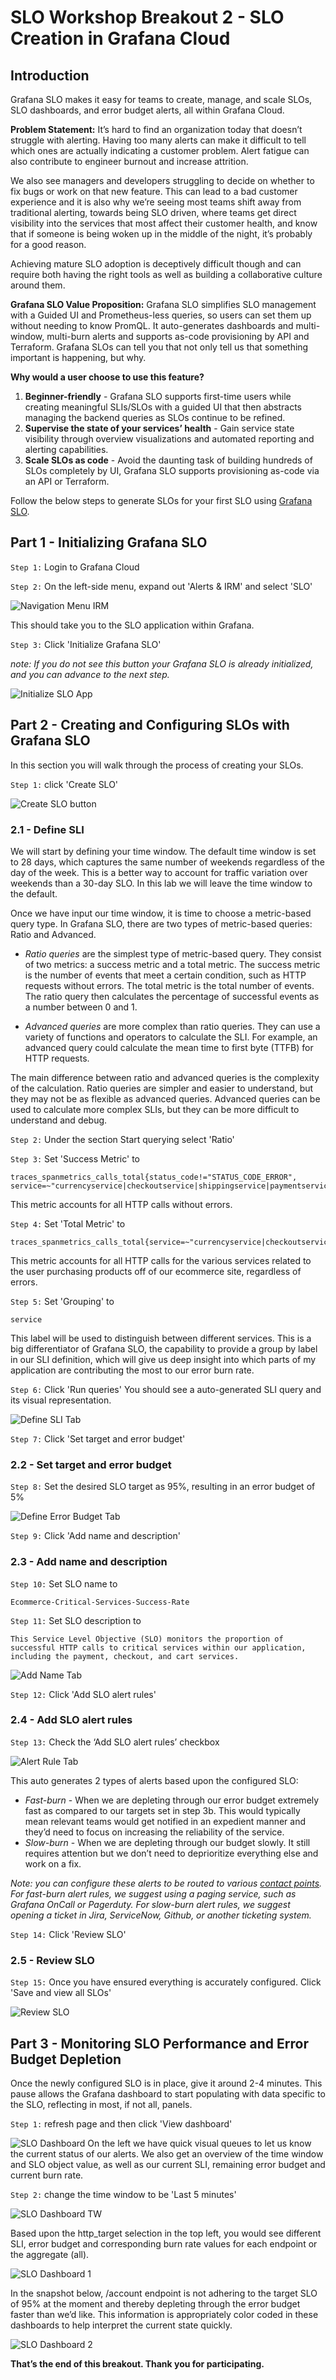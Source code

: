 # SLO Workshop Breakout 2 - SLO Creation in Grafana Cloud

## Introduction
Grafana SLO makes it easy for teams to create, manage, and scale SLOs, SLO dashboards, and error budget alerts, all within Grafana Cloud.

**Problem Statement:**
It’s hard to find an organization today that doesn’t struggle with alerting. Having too many alerts can make it difficult to tell which ones are actually indicating a customer problem. Alert fatigue can also contribute to engineer burnout and increase attrition.

We also see managers and developers struggling to decide on whether to fix bugs or work on that new feature. This can lead to a bad customer experience and it is also why we’re seeing most teams shift away from traditional alerting, towards being SLO driven, where teams get direct visibility into the services that most affect their customer health, and know that if someone is being woken up in the middle of the night, it’s probably for a good reason.

Achieving mature SLO adoption is deceptively difficult though and can require both having the right tools as well as building a collaborative culture around them. 

**Grafana SLO Value Proposition:**
Grafana SLO simplifies SLO management with a Guided UI and Prometheus-less queries, so users can set them up without needing to know PromQL. It auto-generates dashboards and multi-window, multi-burn alerts and supports as-code provisioning by API and Terraform.
Grafana SLOs can tell you that not only tell us that something important is happening, but why. 

**Why would  a user choose to use this feature?**
1. **Beginner-friendly** - Grafana SLO supports first-time users while creating meaningful SLIs/SLOs with a guided UI that then abstracts managing the backend queries as SLOs continue to be refined.
2. **Supervise the state of your services’ health** - Gain service state visibility through overview visualizations and automated reporting and alerting capabilities.
3. **Scale SLOs as code** - Avoid the daunting task of building hundreds of SLOs completely by UI, Grafana SLO supports provisioning as-code via an API or Terraform.

Follow the below steps to generate SLOs for your first SLO using [Grafana SLO](https://grafana.com/docs/grafana-cloud/alerting-and-irm/slo/).

## Part 1 - Initializing Grafana SLO
```Step 1:``` Login to Grafana Cloud

```Step 2:``` On the left-side menu, expand out 'Alerts & IRM' and select 'SLO'

![Navigation Menu IRM](./images/navigation_menu_irm.png)

This should take you to the SLO application within Grafana.

```Step 3:``` Click 'Initialize Grafana SLO' 

*note: If you do not see this button your Grafana SLO is already initialized, and you can advance to the next step.*

![Initialize SLO App](./images/initalize_slo_app.png)

## Part 2 - Creating and Configuring SLOs with Grafana SLO
In this section you will walk through the process of creating your SLOs.

```Step 1:``` click 'Create SLO'

![Create SLO button](./images/create_slo_button.png)

### 2.1 - Define SLI
We will start by defining your time window. The default time window is set to 28 days, which captures the same number of weekends regardless of the day of the week. This is a better way to account for traffic variation over weekends than a 30-day SLO. In this lab we will leave the time window to the default.

Once we have input our time window, it is time to choose a metric-based query type. In Grafana SLO, there are two types of metric-based queries: Ratio and Advanced.

- *Ratio queries* are the simplest type of metric-based query. They consist of two metrics: a success metric and a total metric. The success metric is the number of events that meet a certain condition, such as HTTP requests without errors. The total metric is the total number of events. The ratio query then calculates the percentage of successful events as a number between 0 and 1.

- *Advanced queries* are more complex than ratio queries. They can use a variety of functions and operators to calculate the SLI. For example, an advanced query could calculate the mean time to first byte (TTFB) for HTTP requests.

The main difference between ratio and advanced queries is the complexity of the calculation. Ratio queries are simpler and easier to understand, but they may not be as flexible as advanced queries. Advanced queries can be used to calculate more complex SLIs, but they can be more difficult to understand and debug.

```Step 2:``` Under the section Start querying select 'Ratio'

```Step 3:``` Set 'Success Metric' to
```
traces_spanmetrics_calls_total{status_code!="STATUS_CODE_ERROR", service=~"currencyservice|checkoutservice|shippingservice|paymentservice|cartservice"}
``` 
This metric accounts for all HTTP calls without errors.

```Step 4:``` Set 'Total Metric' to 
```
traces_spanmetrics_calls_total{service=~"currencyservice|checkoutservice|shippingservice|paymentservice|cartservice"}
```
This metric accounts for all HTTP calls for the various services related to the user purchasing products off of our ecommerce site, regardless of errors.

```Step 5:``` Set 'Grouping' to
```
service
```
This label will be used to distinguish between different services. This is a big differentiator of Grafana SLO, the capability to provide a group by label in our SLI definition, which will give us deep insight into which parts of my application are contributing the most to our error burn rate.

```Step 6:``` Click 'Run queries'
You should see a auto-generated SLI query and its visual representation.

![Define SLI Tab](./images/define_sli_tab.png)

```Step 7:``` Click 'Set target and error budget'

### 2.2 - Set target and error budget
```Step 8:``` Set the desired SLO target as 95%, resulting in an error budget of 5%

![Define Error Budget Tab](./images/define_error_budget_tab.png)

```Step 9:``` Click 'Add name and description'

### 2.3 - Add name and description
```Step 10:``` Set SLO name to
```
Ecommerce-Critical-Services-Success-Rate
```
```Step 11:``` Set SLO description to
```
This Service Level Objective (SLO) monitors the proportion of successful HTTP calls to critical services within our application, including the payment, checkout, and cart services. 
```
![Add Name Tab](./images/add_name_tab.png)

```Step 12:``` Click 'Add SLO alert rules'

### 2.4 - Add SLO alert rules

```Step 13:``` Check the ‘Add SLO alert rules’ checkbox

![Alert Rule Tab](./images/alert_rule_tab.png)

This auto generates 2 types of alerts based upon the configured SLO:
- *Fast-burn* - When we are depleting through our error budget extremely fast as compared to our targets set in step 3b. This would typically mean relevant teams would get notified in an expedient manner and they’d need to focus on increasing the reliability of the service.
- *Slow-burn* - When we are depleting through our budget slowly. It still requires attention but we don’t need to deprioritize everything else and work on a fix.

*Note: you can configure these alerts to be routed to various [contact points](https://grafana.com/docs/grafana/latest/alerting/alerting-rules/manage-contact-points/configure-integrations/). For fast-burn alert rules, we suggest using a paging service, such as Grafana OnCall or Pagerduty. For slow-burn alert rules, we suggest opening a ticket in Jira, ServiceNow, Github, or another ticketing system.*

```Step 14:``` Click 'Review SLO'

### 2.5 - Review SLO
```Step 15:``` Once you have ensured everything is accurately configured. Click 'Save and view all SLOs'

![Review SLO](./images/review_slo.png)

## Part 3 - Monitoring SLO Performance and Error Budget Depletion
Once the newly configured SLO is in place, give it around 2-4 minutes. This pause allows the Grafana dashboard to start populating with data specific to the SLO, reflecting in most, if not all, panels.

```Step 1:``` refresh page and then click 'View dashboard'

![SLO Dashboard](./images/slo_dashboard.png)
On the left we have quick visual queues to let us know the current status of our alerts. We also get an overview of the time window and SLO object value, as well as our current SLI, remaining error budget and current burn rate.

```Step 2:``` change the time window to be 'Last 5 minutes'

![SLO Dashboard TW](./images/slo_dashboard_tw.png)

Based upon the http_target selection in the top left, you would see different SLI, error budget and corresponding burn rate values for each endpoint or the aggregate (all).

![SLO Dashboard 1](./images/slo_dashboard_1.png)


In the snapshot below, /account endpoint is not adhering to the target SLO of 95% at the moment and thereby depleting through the error budget faster than we’d like. This information is appropriately color coded in these dashboards to help interpret the current state quickly.

![SLO Dashboard 2](./images/slo_dashboard_2.png)

**That’s the end of this breakout. Thank you for participating.**

